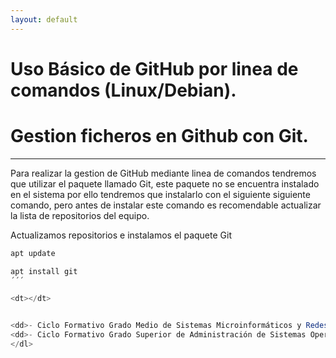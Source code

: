 ```yaml
---
layout: default
---
```


# [](#header-1)Uso Básico de GitHub por linea de comandos (Linux/Debian).
# [](#header-2)Gestion ficheros en Github con Git.
***
Para realizar la gestion de GitHub mediante linea de comandos tendremos que utilizar el paquete llamado Git, este paquete no se encuentra instalado en el sistema por ello tendremos que instalarlo con el siguiente siguiente comando, pero antes de instalar este comando es recomendable actualizar la lista de repositorios del equipo.
<dl>
<dt>Actualizamos repositorios e instalamos el paquete Git</dt>

```js
apt update

apt install git
´´´

<dt></dt>


<dd>- Ciclo Formativo Grado Medio de Sistemas Microinformáticos y Redes (Terminado).</dd>
<dd>- Ciclo Formativo Grado Superior de Administración de Sistemas Operativos en Red (Cursando).</dd>
</dl>
